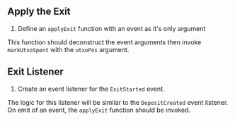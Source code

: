 ## Apply the Exit

1. Define an `applyExit` function with an event as it's only argument

This function should deconstruct the event arguments then invoke `markUtxoSpent` with the `utxoPos` argument.

## Exit Listener

1. Create an event listener for the `ExitStarted` event.

The logic for this listener will be similar to the `DepositCreated` event listener. On emit of an event, the `applyExit` function should be invoked.